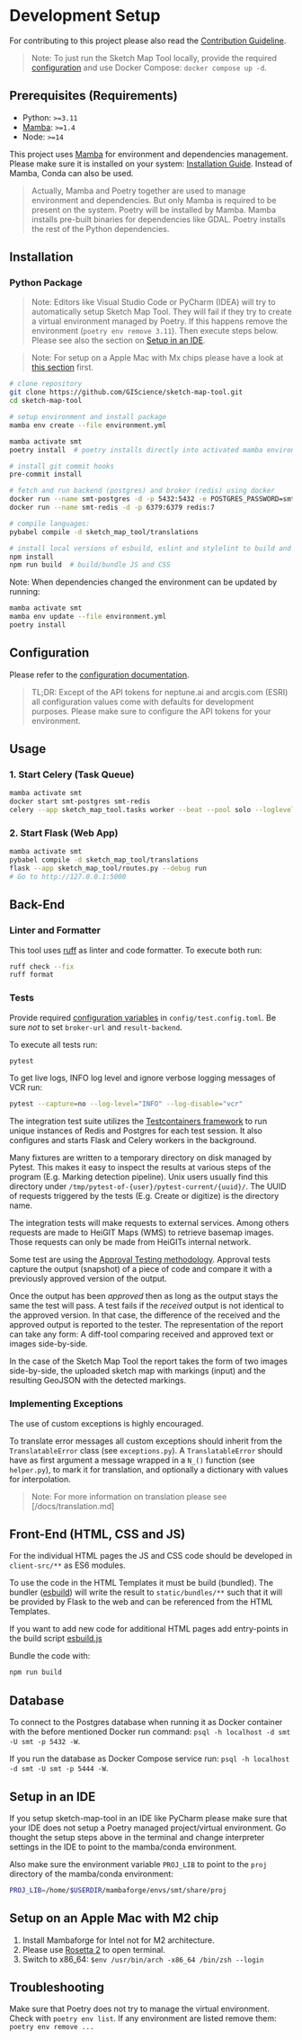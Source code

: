 # Development Setup

For contributing to this project please also read the [Contribution Guideline](/CONTRIBUTING.md).

> Note: To just run the Sketch Map Tool locally, provide the required [configuration](/docs/configuration.md)
> and use Docker Compose: `docker compose up -d`.

## Prerequisites (Requirements)

- Python: `>=3.11`
- [Mamba](https://github.com/conda-forge/miniforge#install): `>=1.4`
- Node: `>=14`

This project uses [Mamba](https://github.com/conda-forge/miniforge#install) for environment and dependencies management.
Please make sure it is installed on your system: [Installation Guide](https://github.com/conda-forge/miniforge#install).
Instead of Mamba, Conda can also be used.

> Actually, Mamba and Poetry together are used to manage environment and dependencies.
> But only Mamba is required to be present on the system.
> Poetry will be installed by Mamba.
> Mamba installs pre-built binaries for dependencies like GDAL. 
> Poetry installs the rest of the Python dependencies.

## Installation

### Python Package

> Note: Editors like Visual Studio Code or PyCharm (IDEA) will try to automatically setup Sketch Map Tool.
> They will fail if they try to create a virtual environment managed by Poetry.
> If this happens remove the environment (`poetry env remove 3.11`).
> Then execute steps below. Please see also the section on [Setup in an IDE](#Setup-in-an-IDE).

> Note: For setup on a Apple Mac with Mx chips please have a look at
> [this section](#Setup-on-an-Apple-Mac-with-M2-chip) first.

```bash
# clone repository
git clone https://github.com/GIScience/sketch-map-tool.git
cd sketch-map-tool

# setup environment and install package
mamba env create --file environment.yml

mamba activate smt
poetry install  # poetry installs directly into activated mamba environment

# install git commit hooks
pre-commit install

# fetch and run backend (postgres) and broker (redis) using docker
docker run --name smt-postgres -d -p 5432:5432 -e POSTGRES_PASSWORD=smt -e POSTGRES_USER=smt postgres:15
docker run --name smt-redis -d -p 6379:6379 redis:7

# compile languages:
pybabel compile -d sketch_map_tool/translations

# install local versions of esbuild, eslint and stylelint to build and check JS and CSS
npm install
npm run build  # build/bundle JS and CSS
```

Note: When dependencies changed the environment can be updated by running:

```bash
mamba activate smt
mamba env update --file environment.yml
poetry install
```

## Configuration

Please refer to the [configuration documentation](/docs/configuration.md).

> TL;DR: Except of the API tokens for neptune.ai and arcgis.com (ESRI) all
> configuration values come with defaults for development purposes. Please make
> sure to configure the API tokens for your environment.

## Usage

### 1. Start Celery (Task Queue)

```bash
mamba activate smt
docker start smt-postgres smt-redis
celery --app sketch_map_tool.tasks worker --beat --pool solo --loglevel=INFO
```

### 2. Start Flask (Web App)

```bash
mamba activate smt
pybabel compile -d sketch_map_tool/translations
flask --app sketch_map_tool/routes.py --debug run
# Go to http://127.0.0.1:5000
```

## Back-End

### Linter and Formatter

This tool uses [ruff](https://docs.astral.sh/ruff/) as linter and code formatter. To execute both run:

```bash
ruff check --fix
ruff format
```

### Tests

Provide required [configuration variables](/docs/configuration.md#required-configuration) in `config/test.config.toml`. Be sure *not* to set `broker-url` and `result-backend`.

To execute all tests run:
```bash
pytest
```

To get live logs, INFO log level and ignore verbose logging messages of VCR run:
```bash
pytest --capture=no --log-level="INFO" --log-disable="vcr"
```

The integration test suite utilizes the [Testcontainers framework](https://testcontainers.com/) 
to run unique instances of Redis and Postgres for each test session. It also
configures and starts Flask and Celery workers in the background.

Many fixtures are written to a temporary directory on disk managed by Pytest.
This makes it easy to inspect the results at various steps of the program (E.g.
Marking detection pipeline). Unix users usually find this directory under
`/tmp/pytest-of-{user}/pytest-current/{uuid}/`. The UUID of requests triggered
by the tests (E.g. Create or digitize) is the directory name.

The integration tests will make requests to external services. Among others
requests are made to HeiGIT Maps (WMS) to retrieve basemap images. Those
requests can only be made from HeiGITs internal network.

Some test are using the [Approval Testing methodology](https://approvaltests.com/).
Approval tests capture the output (snapshot) of a piece of code and compare it
with a previously approved version of the output.

Once the output has been *approved* then as long as the output stays the same
the test will pass. A test fails if the *received* output is not identical to
the approved version. In that case, the difference of the received and the
approved output is reported to the tester. The representation of the report can
take any form: A diff-tool comparing received and approved text or images side-by-side.

In the case of the Sketch Map Tool the report takes the form of two images
side-by-side, the uploaded sketch map with markings (input) and the resulting
GeoJSON with the detected markings.

### Implementing Exceptions

The use of custom exceptions is highly encouraged.

To translate error messages all custom exceptions should inherit from the `TranslatableError` class (see `exceptions.py`).
A `TranslatableError` should have as first argument a message wrapped in a `N_()` function (see `helper.py`), to mark it for translation, and optionally a dictionary with values for interpolation.

> Note: For more information on translation please see [/docs/translation.md]

## Front-End (HTML, CSS and JS)

For the individual HTML pages the JS and CSS code should be developed in `client-src/**` as 
ES6 modules.

To use the code in the HTML Templates it must be build (bundled). The bundler 
([esbuild](https://esbuild.github.io/)) will write the result to `static/bundles/**` 
such that it will be provided by Flask to the web and can be referenced from the HTML Templates.

If you want to add new code for additional HTML pages add entry-points in the build script 
[esbuild.js](../esbuild.js)

Bundle the code with:
```bash
npm run build
```

## Database

To connect to the Postgres database when running it as Docker container with the before mentioned Docker run command:
`psql -h localhost -d smt -U smt -p 5432 -W`.

If you run the database as Docker Compose service run:
`psql -h localhost -d smt -U smt -p 5444 -W`.

## Setup in an IDE

If you setup sketch-map-tool in an IDE like PyCharm please make sure that your IDE does not setup a Poetry managed project/virtual environment.
Go thought the setup steps above in the terminal and change interpreter settings in the IDE to point to the mamba/conda environment.

Also make sure the environment variable `PROJ_LIB` to point to the `proj` directory of the mamba/conda environment:
```bash
PROJ_LIB=/home/$USERDIR/mambaforge/envs/smt/share/proj
```

## Setup on an Apple Mac with M2 chip

1. Install Mambaforge for Intel not for M2 architecture.
2. Please use [Rosetta 2](https://support.apple.com/en-us/102527) to open terminal.
3. Switch to x86_64: `$env /usr/bin/arch -x86_64 /bin/zsh --login`

## Troubleshooting

Make sure that Poetry does not try to manage the virtual environment. Check with `poetry env list`. If any environment are listed remove them: `poetry env remove ...`
